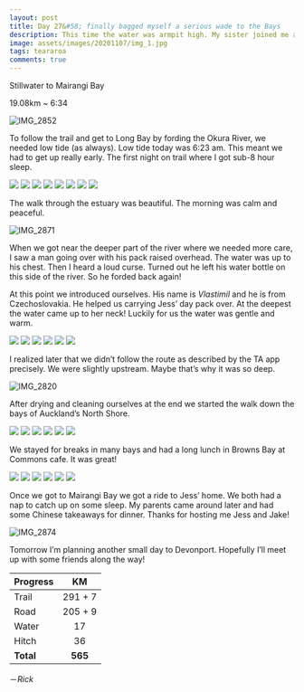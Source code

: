 ```yaml
---
layout: post
title: Day 27&#58; finally bagged myself a serious wade to the Bays
description: This time the water was armpit high. My sister joined me and walked to Mairangi Bay.
image: assets/images/20201107/img_1.jpg
tags: teararoa
comments: true
---
```


Stillwater to Mairangi Bay

19.08km ~ 6:34

![IMG_2852](/assets/images/20201107/img_2852.jpg)

To follow the trail and get to Long Bay by fording the Okura River, we needed low tide (as always). Low tide today was 6:23 am. This meant we had to get up really early. The first night on trail where I got sub-8 hour sleep.

<div class="gallery" data-columns="2">
  <img src="/assets/images/20201107/img_2799.jpg">
  <img src="/assets/images/20201107/img_2800.jpg">
  <img src="/assets/images/20201107/img_2801.jpg">
  <img src="/assets/images/20201107/img_2804.jpg">
  <img src="/assets/images/20201107/img_2805.jpg">
  <img src="/assets/images/20201107/img_2808.jpg">
  <img src="/assets/images/20201107/img_2809.jpg">
  <img src="/assets/images/20201107/img_2810.jpg">
</div>

The walk through the estuary was beautiful. The morning was calm and peaceful.

![IMG_2871](/assets/images/20201107/img_2871.jpg)

When we got near the deeper part of the river where we needed more care, I saw a man going over with his pack raised overhead. The water was up to his chest. Then I heard a loud curse. Turned out he left his water bottle on this side of the river. So he forded back again!

At this point we introduced ourselves. His name is *Vlastimil* and he is from Czechoslovakia. He helped us carrying Jess’ day pack over. At the deepest the water came up to her neck! Luckily for us the water was gentle and warm. 

<div class="gallery" data-columns="2">
  <img src="/assets/images/20201107/img_2812.jpg">
  <img src="/assets/images/20201107/img_2813.jpg">
  <img src="/assets/images/20201107/img_2815.jpg">
  <img src="/assets/images/20201107/img_2816.jpg">
  <img src="/assets/images/20201107/img_2817.jpg">
  <img src="/assets/images/20201107/img_2818.jpg">
</div>

I realized later that we didn’t follow the route as described by the TA app precisely. We were slightly upstream. Maybe that’s why it was so deep.

![IMG_2820](/assets/images/20201107/img_2820.jpg)

After drying and cleaning ourselves at the end we started the walk down the bays of Auckland’s North Shore.

<div class="gallery" data-columns="2">
  <img src="/assets/images/20201107/img_2826.jpg">
  <img src="/assets/images/20201107/img_2832.jpg">
  <img src="/assets/images/20201107/img_2834.jpg">
  <img src="/assets/images/20201107/img_2843.jpg">
  <img src="/assets/images/20201107/img_2849.jpg">
  <img src="/assets/images/20201107/img_2851.jpg">
</div>

We stayed for breaks in many bays and had a long lunch in Browns Bay at Commons cafe. It was great!

<div class="gallery" data-columns="2">
  <img src="/assets/images/20201107/img_2844.jpg">
  <img src="/assets/images/20201107/img_2846.jpg">
  <img src="/assets/images/20201107/img_2854.jpg">
  <img src="/assets/images/20201107/img_2856.jpg">
  <img src="/assets/images/20201107/img_2860.jpg">
  <img src="/assets/images/20201107/img_2862.jpg">
</div>

Once we got to Mairangi Bay we got a ride to Jess’ home. We both had a nap to catch up on some sleep. My parents came around later and had some Chinese takeaways for dinner. Thanks for hosting me Jess and Jake!

![IMG_2874](/assets/images/20201107/img_2874.jpg)

Tomorrow I’m planning another small day to Devonport. Hopefully I’ll meet up with some friends along the way!

| Progress | KM |
| ---- |:----:|
| Trail | 291 + 7 |
| Road | 205 + 9 |
| Water | 17 |
| Hitch | 36 |
| **Total** | **565** |

－_Rick_